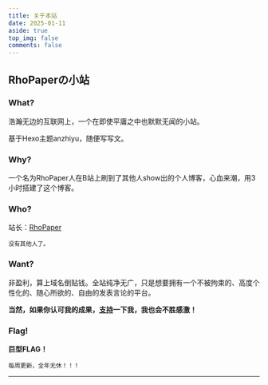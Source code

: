 ```yaml
---
title: 关于本站
date: 2025-01-11
aside: true
top_img: false
comments: false
---
```


## RhoPaperの小站

### What?

浩瀚无边的互联网上，一个在即使平庸之中也默默无闻的小站。

基于Hexo主题anzhiyu，随便写写文。

### Why?

一个名为RhoPaper人在B站上刷到了其他人show出的个人博客，心血来潮，用3小时搭建了这个博客。

### Who?

站长：[RhoPaper](https://rhopaper.top/about/)

<small>没有其他人了。</small>

### Want?

非盈利，算上域名倒贴钱。全站纯净无广，只是想要拥有一个不被拘束的、高度个性化的、随心所欲的、自由的发表言论的平台。

**当然，如果你认可我的成果，[支持](https://rhopaper.top/about/#about-reward)一下我，我也会不胜感激！**

### Flag!

**巨型FLAG！**

```text
每周更新，全年无休！！！
```

---
